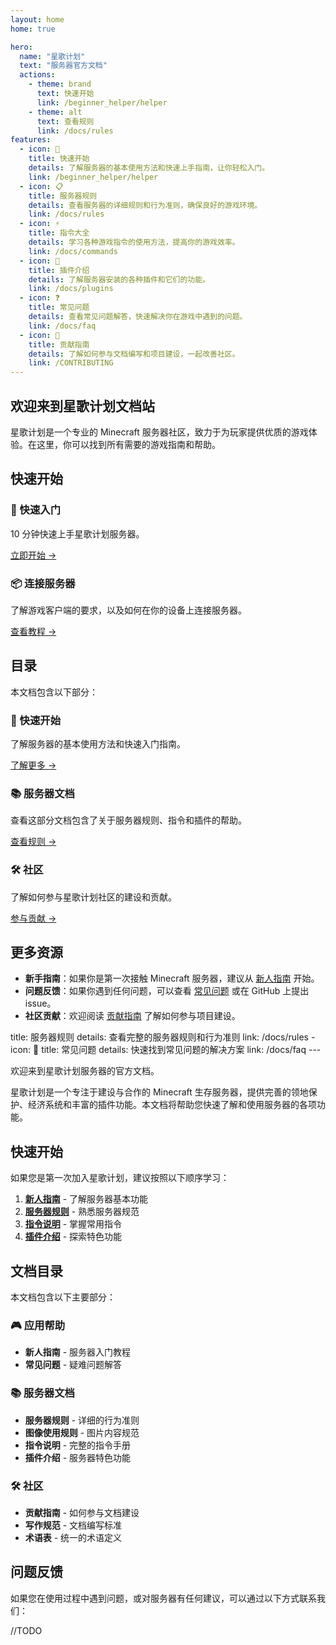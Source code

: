 ```yaml
---
layout: home
home: true

hero:
  name: "星歌计划"
  text: "服务器官方文档"
  actions:
    - theme: brand
      text: 快速开始
      link: /beginner_helper/helper
    - theme: alt
      text: 查看规则
      link: /docs/rules
features:
  - icon: 🚀
    title: 快速开始
    details: 了解服务器的基本使用方法和快速上手指南，让你轻松入门。
    link: /beginner_helper/helper
  - icon: 📋
    title: 服务器规则
    details: 查看服务器的详细规则和行为准则，确保良好的游戏环境。
    link: /docs/rules
  - icon: ⚡
    title: 指令大全
    details: 学习各种游戏指令的使用方法，提高你的游戏效率。
    link: /docs/commands
  - icon: 🔌
    title: 插件介绍
    details: 了解服务器安装的各种插件和它们的功能。
    link: /docs/plugins
  - icon: ❓
    title: 常见问题
    details: 查看常见问题解答，快速解决你在游戏中遇到的问题。
    link: /docs/faq
  - icon: 📝
    title: 贡献指南
    details: 了解如何参与文档编写和项目建设，一起改善社区。
    link: /CONTRIBUTING
---
```


<div class="vp-doc">

## 欢迎来到星歌计划文档站

星歌计划是一个专业的 Minecraft 服务器社区，致力于为玩家提供优质的游戏体验。在这里，你可以找到所有需要的游戏指南和帮助。

## 快速开始

<div class="vp-card-container">
  <div class="vp-card">
    <div class="vp-card-header">
      <h3>🚀 快速入门</h3>
    </div>
    <div class="vp-card-body">
      <p>10 分钟快速上手星歌计划服务器。</p>
      <a href="/beginner_helper/helper" class="vp-card-link">立即开始 →</a>
    </div>
  </div>
  
  <div class="vp-card">
    <div class="vp-card-header">
      <h3>📦 连接服务器</h3>
    </div>
    <div class="vp-card-body">
      <p>了解游戏客户端的要求，以及如何在你的设备上连接服务器。</p>
      <a href="/beginner_helper/helper" class="vp-card-link">查看教程 →</a>
    </div>
  </div>
</div>

## 目录

本文档包含以下部分：

<div class="vp-card-container">
  <div class="vp-card">
    <div class="vp-card-header">
      <h3>🚀 快速开始</h3>
    </div>
    <div class="vp-card-body">
      <p>了解服务器的基本使用方法和快速入门指南。</p>
      <a href="/beginner_helper/helper" class="vp-card-link">了解更多 →</a>
    </div>
  </div>
  
  <div class="vp-card">
    <div class="vp-card-header">
      <h3>📚 服务器文档</h3>
    </div>
    <div class="vp-card-body">
      <p>查看这部分文档包含了关于服务器规则、指令和插件的帮助。</p>
      <a href="/docs/rules" class="vp-card-link">查看规则 →</a>
    </div>
  </div>
  
  <div class="vp-card">
    <div class="vp-card-header">
      <h3>🛠️ 社区</h3>
    </div>
    <div class="vp-card-body">
      <p>了解如何参与星歌计划社区的建设和贡献。</p>
      <a href="/CONTRIBUTING" class="vp-card-link">参与贡献 →</a>
    </div>
  </div>
</div>

## 更多资源

- **新手指南**：如果你是第一次接触 Minecraft 服务器，建议从 [新人指南](/beginner_helper/helper) 开始。
- **问题反馈**：如果你遇到任何问题，可以查看 [常见问题](/docs/faq) 或在 GitHub 上提出 issue。
- **社区贡献**：欢迎阅读 [贡献指南](/CONTRIBUTING) 了解如何参与项目建设。

</div>
    title: 服务器规则
    details: 查看完整的服务器规则和行为准则
    link: /docs/rules
  - icon: 💬
    title: 常见问题
    details: 快速找到常见问题的解决方案
    link: /docs/faq
---

欢迎来到星歌计划服务器的官方文档。

星歌计划是一个专注于建设与合作的 Minecraft 生存服务器，提供完善的领地保护、经济系统和丰富的插件功能。本文档将帮助您快速了解和使用服务器的各项功能。

## 快速开始

如果您是第一次加入星歌计划，建议按照以下顺序学习：

1. **[新人指南](/beginner_helper/helper)** - 了解服务器基本功能
2. **[服务器规则](/docs/rules)** - 熟悉服务器规范
3. **[指令说明](/docs/commands)** - 掌握常用指令
4. **[插件介绍](/docs/plugins)** - 探索特色功能

## 文档目录

本文档包含以下主要部分：

### 🎮 应用帮助
- **新人指南** - 服务器入门教程
- **常见问题** - 疑难问题解答

### 📚 服务器文档  
- **服务器规则** - 详细的行为准则
- **图像使用规则** - 图片内容规范
- **指令说明** - 完整的指令手册
- **插件介绍** - 服务器特色功能

### 🛠️ 社区
- **贡献指南** - 如何参与文档建设
- **写作规范** - 文档编写标准
- **术语表** - 统一的术语定义

## 问题反馈

如果您在使用过程中遇到问题，或对服务器有任何建议，可以通过以下方式联系我们：

//TODO
